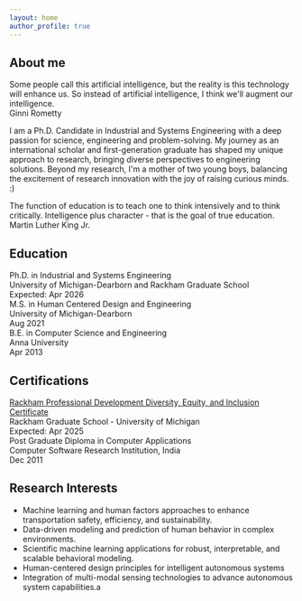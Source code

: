 ```yaml
---
layout: home
author_profile: true
---
```

<div class="page__content">
    <h2>About me</h2>
    <!-- <div class="quote-block">
        <div class="quote-text">I was taught that the way of progress was neither swift nor easy.</div>
        <div class="quote-author">Marie Curie</div>
    </div> -->
    <!-- <div class="quote-block">
        <div class="quote-text">Play is the highest form of research.</div>
        <div class="quote-author">Albert Einstein</div>
    </div> -->
    <div class="quote-block">
        <div class="quote-text">Some people call this artificial intelligence, but the reality is this technology will enhance us. So instead of artificial intelligence, I think we'll augment our intelligence.</div>
        <div class="quote-author">Ginni Rometty</div>
    </div>
    <p>I am a Ph.D. Candidate in Industrial and Systems Engineering with a deep passion for science, engineering and problem-solving. My journey as an international scholar and first-generation graduate has shaped my unique approach to research, bringing diverse perspectives to engineering solutions. Beyond my research, I'm a mother of two young boys, balancing the excitement of research innovation with the joy of raising curious minds. :) </p>
    <div class="quote-block">
        <div class="quote-text">The function of education is to teach one to think intensively and to think critically. Intelligence plus character - that is the goal of true education.</div>
        <div class="quote-author">Martin Luther King Jr.</div>
    </div>    
    <h2>Education</h2>
    <div class="education-list">
        <div class="education-item">
            <div class="degree">Ph.D. in Industrial and Systems Engineering</div>
            <div class="institution">University of Michigan-Dearborn and Rackham Graduate School</div>
            <div class="year">Expected: Apr 2026</div>
        </div>
        <div class="education-item">
            <div class="degree">M.S. in Human Centered Design and Engineering</div>
            <div class="institution">University of Michigan-Dearborn</div>
            <div class="year">Aug 2021</div>
        </div>
        <div class="education-item">
            <div class="degree">B.E. in Computer Science and Engineering</div>
            <div class="institution">Anna University</div>
            <div class="year">Apr 2013</div>
        </div>
    </div>
    <h2>Certifications</h2>
    <div class="certification-list">
        <div class="cert-item">
            <div class="cert-name"><a href='https://rackham.umich.edu/professional-development/dei-certificate/'>Rackham Professional Development Diversity, Equity, and Inclusion Certificate</a></div>
            <div class="cert-issuer">Rackham Graduate School - University of Michigan</div>
            <div class="cert-date">Expected: Apr 2025</div>
        </div>
        <div class="cert-item">
            <div class="cert-name">Post Graduate Diploma in Computer Applications</div>
            <div class="cert-issuer">Computer Software Research Institution, India</div>
            <div class="cert-date">Dec 2011</div>
        </div>
    </div>
    <h2>Research Interests</h2>
    <div class="interests-list">
        <ul>
            <li class="interest-item">Machine learning and human factors approaches to enhance transportation safety, efficiency, and sustainability.</li>
            <li class="interest-item">Data-driven modeling and prediction of human behavior in complex environments.</li>
            <li class="interest-item">Scientific machine learning applications for robust, interpretable, and scalable behavioral modeling.</li>
            <li class="interest-item">Human-centered design principles for intelligent autonomous systems</li>
            <li class="interest-item">Integration of multi-modal sensing technologies to advance autonomous system capabilities.a</li>
        </ul>
    </div>
</div>